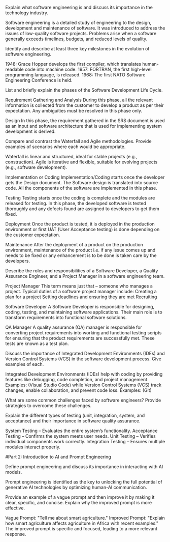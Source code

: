 Explain what software engineering is and discuss its importance in the technology industry. 

Software engineering is a detailed study of engineering to the design, development and maintenance of software. It was introduced to address the issues of low-quality software projects. Problems arise when a software generally exceeds timelines, budgets, and reduced levels of quality.

Identify and describe at least three key milestones in the evolution of software engineering.

1948: Grace Hopper develops the first compiler, which translates human-readable code into machine code.
1957: FORTRAN, the first high-level programming language, is released.
1968: The first NATO Software Engineering Conference is held.

List and briefly explain the phases of the Software Development Life Cycle.

Requirement Gathering and Analysis
During this phase, all the relevant information is collected from the customer to develop a product as per their expectation. Any ambiguities must be resolved in this phase only.

Design
In this phase, the requirement gathered in the SRS document is used as an input and software architecture that is used for implementing system development is derived.

Compare and contrast the Waterfall and Agile methodologies. Provide examples of scenarios where each would be appropriate.

Waterfall is linear and structured, ideal for stable projects (e.g., construction). Agile is iterative and flexible, suitable for evolving projects (e.g., software development).

Implementation or Coding
Implementation/Coding starts once the developer gets the Design document. The Software design is translated into source code. All the components of the software are implemented in this phase.

Testing
Testing starts once the coding is complete and the modules are released for testing. In this phase, the developed software is tested thoroughly and any defects found are assigned to developers to get them fixed.

Deployment
Once the product is tested, it is deployed in the production environment or first UAT (User Acceptance testing) is done depending on the customer expectation.

Maintenance
After the deployment of a product on the production environment, maintenance of the product i.e. if any issue comes up and needs to be fixed or any enhancement is to be done is taken care by the developers.

Describe the roles and responsibilities of a Software Developer, a Quality Assurance Engineer, and a Project Manager in a software engineering team.

Project Manager
This term means just that – someone who manages a project. Typical duties of a software project manager include:
Creating a plan for a project
Setting deadlines and ensuring they are met
Recruiting

Software Developer
A Software Developer is responsible for designing, coding, testing, and maintaining software applications. Their main role is to transform requirements into functional software solutions.

QA Manager
A quality assurance (QA) manager is responsible for converting project requirements into working and functional testing scripts for ensuring that the product requirements are successfully met. These tests are known as a test plan.

Discuss the importance of Integrated Development Environments (IDEs) and Version Control Systems (VCS) in the software development process. Give examples of each.

Integrated Development Environments (IDEs) help with coding by providing features like debugging, code completion, and project management Examples: (Visual Studio Code) while Version Control Systems (VCS) track changes, enable collaboration, and prevent code loss. Examples: (Git)

What are some common challenges faced by software engineers? Provide strategies to overcome these challenges.


Explain the different types of testing (unit, integration, system, and acceptance) and their importance in software quality assurance.

System Testing – Evaluates the entire system’s functionality.
Acceptance Testing – Confirms the system meets user needs.
Unit Testing – Verifies individual components work correctly.
Integration Testing – Ensures multiple modules interact properly.

#Part 2: Introduction to AI and Prompt Engineering


Define prompt engineering and discuss its importance in interacting with AI models.

Prompt engineering is identified as the key to unlocking the full potential of generative AI technologies by optimizing human-AI communication.

Provide an example of a vague prompt and then improve it by making it clear, specific, and concise. Explain why the improved prompt is more effective.

Vague Prompt: "Tell me about smart agriculture."
Improved Prompt: "Explain how smart agriculture affects agriculture in Africa with recent examples."
The improved prompt is specific and focused, leading to a more relevant response.
